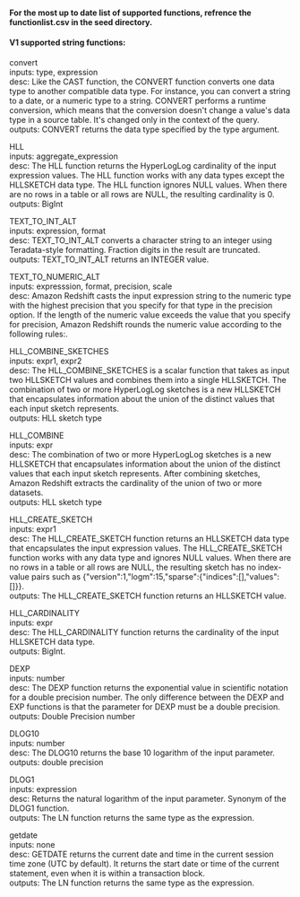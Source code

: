 #### For the most up to date list of supported functions, refrence the functionlist.csv in the seed directory.

#### V1 supported string functions: 

convert <br>
inputs: type, expression <br>
desc: Like the CAST function, the CONVERT function converts one data type to another compatible data type. For instance, you can convert a string to a date, or a numeric type to a string. CONVERT performs a runtime conversion, which means that the conversion doesn't change a value's data type in a source table. It's changed only in the context of the query. <br>
outputs: CONVERT returns the data type specified by the type argument. <br>

HLL <br>
inputs: aggregate_expression <br>
desc: The HLL function returns the HyperLogLog cardinality of the input expression values. The HLL function works with any data types except the HLLSKETCH data type. The HLL function ignores NULL values. When there are no rows in a table or all rows are NULL, the resulting cardinality is 0. <br>
outputs: BigInt <br>

TEXT_TO_INT_ALT <br>
inputs: expression, format <br>
desc: TEXT_TO_INT_ALT converts a character string to an integer using Teradata-style formatting. Fraction digits in the result are truncated. <br>
outputs: TEXT_TO_INT_ALT returns an INTEGER value. <br>

TEXT_TO_NUMERIC_ALT <br>
inputs: expresssion, format, precision, scale <br>
desc: Amazon Redshift casts the input expression string to the numeric type with the highest precision that you specify for that type in the precision option. If the length of the numeric value exceeds the value that you specify for precision, Amazon Redshift rounds the numeric value according to the following rules:. <br>

HLL_COMBINE_SKETCHES <br>
inputs: expr1, expr2 <br>
desc: The HLL_COMBINE_SKETCHES is a scalar function that takes as input two HLLSKETCH values and combines them into a single HLLSKETCH.
The combination of two or more HyperLogLog sketches is a new HLLSKETCH that encapsulates information about the union of the distinct values that each input sketch represents. <br>
outputs: HLL sketch type <br>

HLL_COMBINE <br>
inputs: expr <br>
desc: The combination of two or more HyperLogLog sketches is a new HLLSKETCH that encapsulates information about the union of the distinct values that each input sketch represents. After combining sketches, Amazon Redshift extracts the cardinality of the union of two or more datasets. <br>
outputs: HLL sketch type <br>

HLL_CREATE_SKETCH <br>
inputs: expr1 <br>
desc: The HLL_CREATE_SKETCH function returns an HLLSKETCH data type that encapsulates the input expression values. The HLL_CREATE_SKETCH function works with any data type and ignores NULL values. When there are no rows in a table or all rows are NULL, the resulting sketch has no index-value pairs such as {"version":1,"logm":15,"sparse":{"indices":[],"values":[]}}. <br>
outputs: The HLL_CREATE_SKETCH function returns an HLLSKETCH value. <br>

HLL_CARDINALITY <br>
inputs: expr <br>
desc: The HLL_CARDINALITY function returns the cardinality of the input HLLSKETCH data type. <br>
outputs: BigInt. <br>

DEXP <br>
inputs: number <br>
desc: The DEXP function returns the exponential value in scientific notation for a double precision number. The only difference between the DEXP and EXP functions is that the parameter for DEXP must be a double precision. <br>
outputs: Double Precision number <br>

DLOG10 <br>
inputs: number <br>
desc: The DLOG10 returns the base 10 logarithm of the input parameter. <br>
outputs: double precision <br>

DLOG1 <br>
inputs: expression <br>
desc: Returns the natural logarithm of the input parameter. Synonym of the DLOG1 function. <br>
outputs: The LN function returns the same type as the expression. <br>

getdate <br>
inputs: none <br>
desc: GETDATE returns the current date and time in the current session time zone (UTC by default). It returns the start date or time of the current statement, even when it is within a transaction block. <br>
outputs: The LN function returns the same type as the expression.

